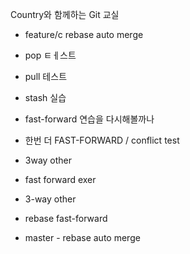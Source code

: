 Country와 함께하는 Git 교실
- feature/c rebase auto merge

- pop ㅌㅔ스트
- pull 테스트
- stash 실습

- fast-forward 연습을 다시해볼까나
- 한번 더 FAST-FORWARD / conflict test
- 3way other

- fast forward exer
- 3-way other


- rebase fast-forward

- master - rebase auto merge
